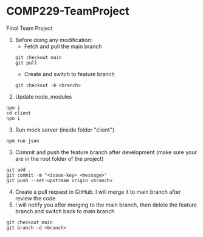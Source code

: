 # COMP229-TeamProject
Final Team Project

1. Before doing any modification:
   - Fetch and pull the main branch
   ```
   git checkout main
   git pull
   ```
   - Create and switch to feature branch
   ```
   git checkout -b <branch>
   ```
2. Update node_modules
```
npm i
cd client
npm i
```
3. Run mock server (inside folder "client")
```
npm run json
```
3. Commit and push the feature branch after development (make sure your are in the root folder of the project)
```
git add .
git commit -m "<issue-key> <message>"
git push --set-upstream origin <branch>
```
4. Create a pull request in GitHub. I will merge it to main branch after review the code
5. I will notify you after merging to the main branch, then delete the feature branch and switch back to main branch
```
git checkout main
git branch -d <branch>
```
